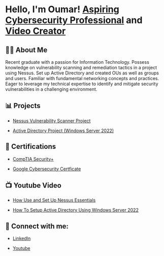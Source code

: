 <h1>Hello, I'm Oumar! <a href="https://www.linkedin.com/in/oumarwane/">Aspiring Cybersecurity Professional</a> and <a href="https://www.youtube.com/@oaw2780">Video Creator</a></h1>

<h2>👨‍💻 About Me</h2>
Recent graduate with a passion for Information Technology. Possess knowledge on vulnerability scanning and remediation tactics in a project using Nessus. Set up Active Directory and created OUs as well as groups and users. Familiar with fundamental networking concepts and practices. Eager to leverage my technical expertise to identify and mitigate security vulnerabilities in a challenging environment. 

<h2> 📊 Projects </h2>

- [Nessus Vulnerability Scanner Project](https://github.com/OumarWane/Nessus-Scanner-Project)
  
- [Active Directory Project (Windows Server 2022)](https://github.com/OumarWane/Active-Directory-Project)

<h2> 📄 Certifications </h2>


- [CompTIA Security+](https://drive.google.com/file/d/1WF1YVw-luMhbGiHnxXvNnUjDO0iJenOh/view?usp=sharing)
  
- [Google Cybersecurity Certficate](https://www.coursera.org/account/accomplishments/professional-cert/SBKZ2ND3PKJL?utm_source=link&utm_medium=certificate&utm_content=cert_image&utm_campaign=sharing_cta&utm_product=prof)



<h2>📺 Youtube Video</h2>

- [How Use and Set Up Nessus Essentials](https://youtu.be/TypWpI8i4as)
  
- [How To Setup Active Directory Using Windows Server 2022](https://youtu.be/3OgfwAJQeE4)

<h2> 🤳 Connect with me:</h2>

- <a href="https://www.linkedin.com/in/oumarwane/">LinkedIn</a>





- <a href="https://www.youtube.com/@oaw2780">Youtube</a>

